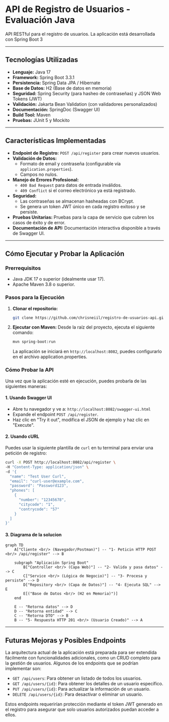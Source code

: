# API de Registro de Usuarios - Evaluación Java

API RESTful para el registro de usuarios. La aplicación está desarrollada con Spring Boot 3

---

## Tecnologías Utilizadas

*   **Lenguaje:** Java 17
*   **Framework:** Spring Boot 3.3.1
*   **Persistencia:** Spring Data JPA / Hibernate
*   **Base de Datos:** H2 (Base de datos en memoria)
*   **Seguridad:** Spring Security (para hasheo de contraseñas) y JSON Web Tokens (JWT)
*   **Validación:** Jakarta Bean Validation (con validadores personalizados)
*   **Documentación:** SpringDoc (Swagger UI)
*   **Build Tool:** Maven
*   **Pruebas:** JUnit 5 y Mockito

---

## Características Implementadas

*   **Endpoint de Registro:** `POST /api/register` para crear nuevos usuarios.
*   **Validación de Datos:**
    *   Formato de email y contraseña (configurable vía `application.properties`).
    *   Campos no nulos.
*   **Manejo de Errores Profesional:**
    *   `400 Bad Request` para datos de entrada inválidos.
    *   `409 Conflict` si el correo electrónico ya está registrado.
*   **Seguridad:**
    *   Las contraseñas se almacenan hasheadas con BCrypt.
    *   Se genera un token JWT único en cada registro exitoso y se persiste.
*   **Pruebas Unitarias:** Pruebas para la capa de servicio que cubren los casos de éxito y de error.
*   **Documentación de API:** Documentación interactiva disponible a través de Swagger UI.

---

## Cómo Ejecutar y Probar la Aplicación

### Prerrequisitos

*   Java JDK 17 o superior (idealmente usar 17).
*   Apache Maven 3.8 o superior.

### Pasos para la Ejecución

1.  **Clonar el repositorio:**
    ```bash
    git clone https://github.com/chrisneiil/registro-de-usuarios-api.git
    ```

2.  **Ejecutar con Maven:**
    Desde la raíz del proyecto, ejecuta el siguiente comando:
    ```bash
    mvn spring-boot:run
    ```
    La aplicación se iniciará en `http://localhost:8082`, puedes configurarlo en el archivo application.properties.

### Cómo Probar la API

Una vez que la aplicación esté en ejecución, puedes probarla de las siguientes maneras:

#### 1. Usando Swagger UI

*   Abre tu navegador y ve a: `http://localhost:8082/swagger-ui.html`
*   Expande el endpoint `POST /api/register`.
*   Haz clic en "Try it out", modifica el JSON de ejemplo y haz clic en "Execute".

#### 2. Usando cURL

Puedes usar la siguiente plantilla de `curl` en tu terminal para enviar una petición de registro:

```bash
curl -X POST http://localhost:8082/api/register \
-H "Content-Type: application/json" \
-d '{
  "name": "Test User Curl",
  "email": "curl-user@example.com",
  "password": "Password123",
  "phones": [
    {
      "number": "12345678",
      "citycode": "1",
      "contrycode": "57"
    }
  ]
}'
 ```

#### 3. Diagrama de la solucion
```mermaid
graph TD
    A["Cliente <br/> (Navegador/Postman)"] -- "1- Peticin HTTP POST <br/> /api/register" --> B
    
    subgraph "Aplicación Spring Boot"
        B["Controller <br/> (Capa Web)"] -- "2- Valida y pasa datos" --> C
        C["Service <br/> (Lógica de Negocio)"] -- "3- Procesa y persiste" --> D
        D["Repository <br/> (Capa de Datos)"] -- "4- Ejecuta SQL" --> E
        E[("Base de Datos <br/> (H2 en Memoria)")]
    end

    E -- "Retorna datos" --> D
    D -- "Retorna entidad" --> C
    C -- "Retorna DTO" --> B
    B -- "5- Respuesta HTTP 201 <br/> (Usuario Creado)" --> A
```

---

## Futuras Mejoras y Posibles Endpoints

La arquitectura actual de la aplicación está preparada para ser extendida fácilmente con funcionalidades adicionales, como un CRUD completo para la gestión de usuarios. Algunos de los endpoints que se podrían implementar son:

*   `GET /api/users`: Para obtener un listado de todos los usuarios.
*   `GET /api/users/{id}`: Para obtener los detalles de un usuario específico.
*   `PUT /api/users/{id}`: Para actualizar la información de un usuario.
*   `DELETE /api/users/{id}`: Para desactivar o eliminar un usuario.

Estos endpoints requerirían protección mediante el token JWT generado en el registro para asegurar que solo usuarios autorizados puedan acceder a ellos.